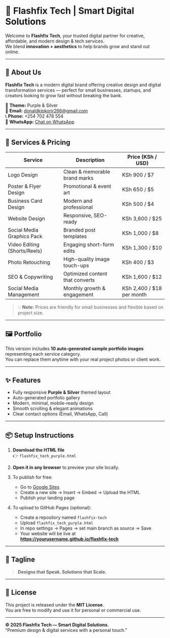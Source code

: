 # 🌟 Flashfix Tech | Smart Digital Solutions

Welcome to **Flashfix Tech**, your trusted digital partner for creative, affordable, and modern design & tech services.  
We blend **innovation + aesthetics** to help brands grow and stand out online.

---

## 🎨 About Us
**Flashfix Tech** is a modern digital brand offering creative design and digital transformation services — perfect for small businesses, startups, and creators looking to grow fast without breaking the bank.

💜 **Theme:** Purple & Silver  
📧 **Email:** [donaldkipkorir266@gmail.com](mailto:donaldkipkorir266@gmail.com)  
📞 **Phone:** +254 702 478 554  
💬 **WhatsApp:** [Chat on WhatsApp](https://wa.me/254702478554)

---

## 🚀 Services & Pricing

| Service | Description | Price (KSh / USD) |
|----------|--------------|------------------|
| Logo Design | Clean & memorable brand marks | KSh 900 / $7 |
| Poster & Flyer Design | Promotional & event art | KSh 650 / $5 |
| Business Card Design | Modern and professional | KSh 500 / $4 |
| Website Design | Responsive, SEO-ready | KSh 3,600 / $25 |
| Social Media Graphics Pack | Branded post templates | KSh 1,000 / $8 |
| Video Editing (Shorts/Reels) | Engaging short-form edits | KSh 1,300 / $10 |
| Photo Retouching | High-quality image touch-ups | KSh 400 / $3 |
| SEO & Copywriting | Optimized content that converts | KSh 1,600 / $12 |
| Social Media Management | Monthly growth & engagement | KSh 2,400 / $18 per month |

> 💡 **Note:** Prices are friendly for small businesses and flexible based on project size.

---

## 🖼 Portfolio
This version includes **10 auto-generated sample portfolio images** representing each service category.  
You can replace them anytime with your real project photos or client work.

---

## ✨ Features
- Fully responsive **Purple & Silver** themed layout  
- Auto-generated portfolio gallery  
- Modern, minimal, mobile-ready design  
- Smooth scrolling & elegant animations  
- Clear contact options (Email, WhatsApp, Call)

---

## 📦 Setup Instructions

1. **Download the HTML file**  
   👉 `flashfix_tech_purple.html`

2. **Open it in any browser** to preview your site locally.

3. To publish for free:
   - Go to [Google Sites](https://sites.google.com/)
   - Create a new site → Insert → Embed → Upload the HTML
   - Publish your landing page

4. To upload to GitHub Pages (optional):
   - Create a repository named `flashfix-tech`
   - Upload `flashfix_tech_purple.html`
   - In repo settings → Pages → set main branch as source → Save  
   - Your website will be live at  
     **https://yourusername.github.io/flashfix-tech**

---

## 🧠 Tagline
> **Designs that Speak. Solutions that Scale.**

---

## 🧾 License
This project is released under the **MIT License**.  
You are free to modify and use it for personal or commercial use.

---

**© 2025 Flashfix Tech — Smart Digital Solutions.**  
“Premium design & digital services with a personal touch.”

